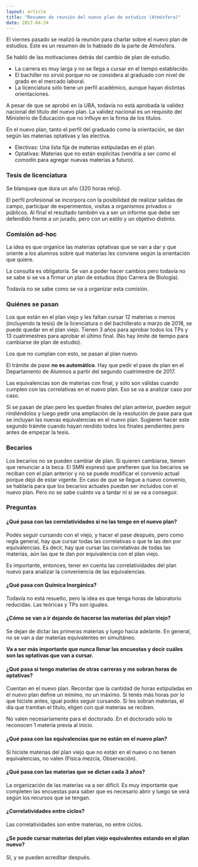 ```yaml
---
layout: article
title: "Resumen de reunión del nuevo plan de estudios (Atmósfera)"
date: 2017-04-24
---
```

El viernes pasado se realizó la reunión para charlar sobre el nuevo plan de estudios. Este es un resumen de lo hablado de la parte de Atmósfera.

Se habló de las motivaciones detrás del cambio de plan de estudio. 

 * La carrera es muy larga y no se llega a cursar en el tiempo establecido.
 * El bachiller no sirvió porque no se considera al graduado con nivel de grado en el mercado laboral.
 * La licenciatura sólo tiene un perfil académico, aunque hayan distintas orientaciones. 

A pesar de que se aprobó en la UBA, todavía no está aprobada la validez nacional del título del nuevo plan. La validez nacional es un requisito del Ministerio de Educación que no influye en la firma de los títulos.

En el nuevo plan, tanto el perfil del graduado como la orientación, se dan según las materias optativas y las electiva.

* Electivas: Una lista fija de materias estipuladas en el plan.
* Optativas: Materias que no están explícitas (vendría a ser como el comodín para agregar nuevas materias a futuro).

### Tesis de licenciatura

Se blanquea que dura un año (320 horas reloj). 

El perfil profesional se incorpora con la posibilidad de realizar salidas de campo, participar de experimentos, visitas a organismos privados o públicos. Al final el resultado también va a ser un informe que debe ser defendido frente a un jurado, pero con un estilo y un objetivo distinto.

### Comisión ad-hoc

La idea es que organice las materias optativas que se van a dar y que oriente a los alumnos sobre qué materias les conviene según la orientación que quiere. 

La consulta es obligatoria. Se van a poder hacer cambios pero todavía no se sabe si se va a firmar un plan de estudios (tipo Carrera de Biología).

Todavía no se sabe como se va a organizar esta comisión.

### Quiénes se pasan

Los que están en el plan viejo y les faltan cursar 12 materias o menos (incluyendo la tesis) de la licenciatura o del bachillerato a marzo de 2018, se puede quedar en el plan viejo. Tienen 3 años para aprobar todos los TPs y 13 cuatrimestres para aprobar el último final. (No hay límite de tiempo para cambiarse de plan de estudio).

Los que no cumplan con esto, se pasan al plan nuevo. 

El trámite de pase **no es automático**. Hay que pedir el pase de plan en el Departamento de Alumnos a partir del segundo cuatrimestre de 2017. 

Las equivalencias son de materias con final, y sólo son válidas cuando cumplen con las correlativas en el nuevo plan. Eso se va a analizar caso por caso. 

Si se pasan de plan pero les quedan finales del plan anterior, pueden seguir rindiéndolos y luego pedir una ampliación de la resolución de pase para que se incluyan las nuevas equivalencias en el nuevo plan. Sugieren hacer este segundo trámite cuando hayan rendido todos los finales pendientes pero antes de empezar la tesis.

### Becarios

Los becarios no se pueden cambiar de plan. Si quieren cambiarse, tienen que renunciar a la beca. El SMN expresó que prefieren que los becarios se reciban con el plan anterior y no se puede modificar el convenio actual porque dejó de estar vigente. En caso de que se llegue a nuevo convenio, se hablaría para que los becarios actuales puedan ser incluidos con el nuevo plan. Pero no se sabe cuánto va a tardar ni si se va a conseguir. 

### Preguntas

#### ¿Qué pasa con las correlatividades si no las tengo en el nuevo plan?

Podés seguir cursando con el viejo, y hacer el pase después, pero como regla general, hay que cursar todas las correlativas o que te las den por equivalencias. Es decir, hay que cursar las correlativas de todas las materias, aún las que te dan por equivalencia con el plan viejo. 

Es importante, entonces, tener en cuenta las correlatividades del plan nuevo para analizar la conveniencia de las equivalencias. 

#### ¿Qué pasa con Química Inorgánica?

Todavía no está resuelto, pero la idea es que tenga horas de laboratorio reducidas. Las teóricas y TPs son iguales. 

#### ¿Cómo se van a ir dejando de hacerse las materias del plan viejo?

Se dejan de dictar las primeras materias y luego hacia adelante. En general, no se van a dar materias equivalentes en simultáneo. 

**Va a ser más importante que nunca llenar las encuestas y decir cuáles son las optativas que van a cursar.**

#### ¿Qué pasa si tengo materias de otras carreras y me sobran horas de optativas?

Cuentan en el nuevo plan. Recordar que la cantidad de horas estipuladas en el nuevo plan define un mínimo, no un máximo. Si tenés más horas por lo que hiciste antes, igual podés seguir cursando. Si les sobran materias, el día que tramitan el título, eligen con qué materias se reciben.

No valen necesariamente para el doctorado. En el doctorado sólo te reconocen 1 materia previa al inicio. 

#### ¿Qué pasa con las equivalencias que no están en el nuevo plan?

Si hiciste materias del plan viejo que no están en el nuevo o no tienen equivalencias, no valen (Física mezcla, Observación).  

#### ¿Qué pasa con las materias que se dictan cada 3 años?

La organización de las materias va a ser difícil. Es muy importante que completen las encuestas para saber que es necesario abrir y luego se verá según los recursos que se tengan.

#### ¿Correlatividades entre ciclos?

Las correlatividades son entre materias, no entre ciclos. 

#### ¿Se puede cursar materias del plan viejo equivalentes estando en el plan nuevo?

Sí, y se pueden acreditar después.
